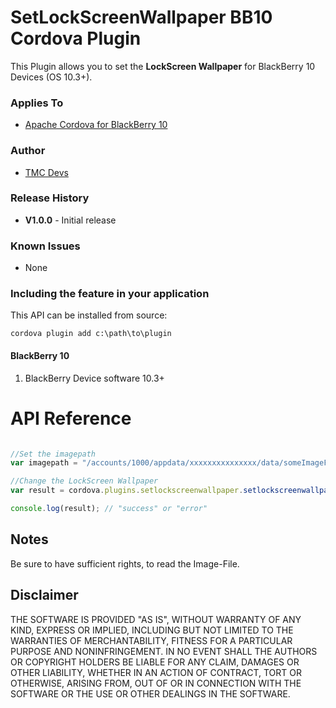 # SetLockScreenWallpaper BB10 Cordova Plugin

This Plugin allows you to set the **LockScreen Wallpaper** for BlackBerry 10 Devices (OS 10.3+).

### Applies To

* [Apache Cordova for BlackBerry 10](https://github.com/blackberry/cordova-blackberry/tree/master/blackberry10)

### Author

* [TMC Devs](https://twitter.com/julster85)

### Release History

* **V1.0.0** - Initial release

### Known Issues

* None

### Including the feature in your application

This API can be installed from source:

	cordova plugin add c:\path\to\plugin

#### BlackBerry 10

1. BlackBerry Device software 10.3+

# API Reference #

```javascript

//Set the imagepath
var imagepath = "/accounts/1000/appdata/xxxxxxxxxxxxxxx/data/someImageFile.jpg"; //Start NOT with 'file://....''

//Change the LockScreen Wallpaper
var result = cordova.plugins.setlockscreenwallpaper.setlockscreenwallpaper(imagepath);

console.log(result); // "success" or "error"

```
## Notes

Be sure to have sufficient rights, to read the Image-File.

## Disclaimer

THE SOFTWARE IS PROVIDED "AS IS", WITHOUT WARRANTY OF ANY KIND, EXPRESS OR IMPLIED, INCLUDING BUT NOT LIMITED TO THE WARRANTIES OF MERCHANTABILITY, FITNESS FOR A PARTICULAR PURPOSE AND NONINFRINGEMENT. IN NO EVENT SHALL THE AUTHORS OR COPYRIGHT HOLDERS BE LIABLE FOR ANY CLAIM, DAMAGES OR OTHER LIABILITY, WHETHER IN AN ACTION OF CONTRACT, TORT OR OTHERWISE, ARISING FROM, OUT OF OR IN CONNECTION WITH THE SOFTWARE OR THE USE OR OTHER DEALINGS IN THE SOFTWARE.